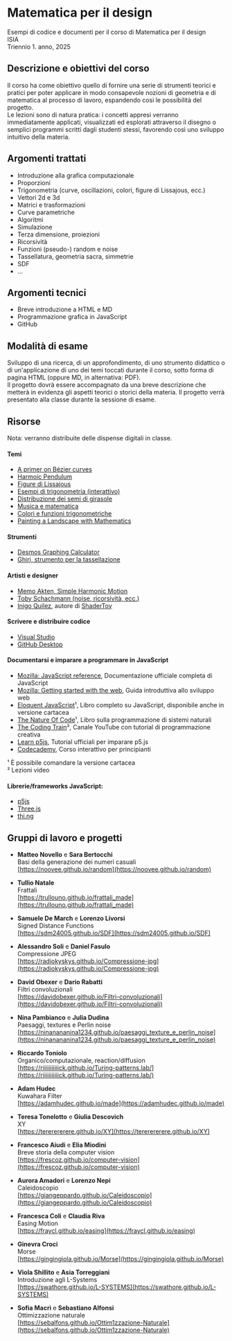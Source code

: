 # Matematica per il design

Esempi di codice e documenti per il corso di Matematica per il design  
ISIA  
Triennio 1. anno, 2025  

## Descrizione e obiettivi del corso
Il corso ha come obiettivo quello di fornire una serie di strumenti teorici e pratici per poter applicare in modo consapevole nozioni di geometria e di matematica al processo di lavoro, espandendo così le possibilità del progetto.  
Le lezioni sono di natura pratica: i concetti appresi verranno immediatamente applicati, visualizzati ed esplorati attraverso il disegno o semplici programmi scritti dagli studenti stessi, favorendo così uno sviluppo intuitivo della materia.

## Argomenti trattati
- Introduzione alla grafica computazionale
- Proporzioni
- Trigonometria (curve, oscillazioni, colori, figure di Lissajous, ecc.)
- Vettori 2d e 3d
- Matrici e trasformazioni
- Curve parametriche
- Algoritmi
- Simulazione
- Terza dimensione, proiezioni
- Ricorsività
- Funzioni (pseudo-) random e noise
- Tassellatura, geometria sacra, simmetrie
- SDF
- …

## Argomenti tecnici
- Breve introduzione a HTML e MD
- Programmazione grafica in JavaScript
- GitHub

## Modalità di esame
Sviluppo di una ricerca, di un approfondimento, di uno strumento didattico o di un'applicazione di uno dei temi toccati durante il corso, sotto forma di pagina HTML (oppure MD, in alternativa: PDF).  
Il progetto dovrà essere accompagnato da una breve descrizione che metterà in evidenza gli aspetti teorici o storici della materia.
Il progetto verrà presentato alla classe durante la sessione di esame.

## Risorse

Nota: verranno distribuite delle dispense digitali in classe.

#### Temi
- [A primer on Bézier curves](https://pomax.github.io/bezierinfo)
- [Harmoic Pendulum](https://www.youtube.com/watch?v=yVkdfJ9PkRQ)
- [Figure di Lissajous](https://en.wikipedia.org/wiki/Lissajous_curve)
- [Esempi di trigonometria (interattivo)](https://www.mathsisfun.com/algebra/trigonometry.html)
- [Distribuzione dei semi di girasole](https://demonstrations.wolfram.com/SunflowerSeedArrangements/)
- [Musica e matematica](https://imaginary.org/sites/default/files/20190911-lala-booklet-v0.4-web-text.pdf)
- [Colori e funzioni trigonometriche](https://iquilezles.org/articles/palettes/)
- [Painting a Landscape with Mathematics](https://www.youtube.com/watch?v=BFld4EBO2RE)

#### Strumenti
- [Desmos Graphing Calculator](https://www.desmos.com/calculator)
- [Ghiri, strumento per la tassellazione](https://girihdesigner.com)

#### Artisti e designer
- [Memo Akten, Simple Harmonic Motion](https://vimeo.com/23539090)
- [Toby Schachmann (noise, ricorsività, ecc.)](http://tobyschachman.com)
- [Inigo Quilez](https://iquilezles.org), autore di [ShaderToy](https://shadertoy.com)

#### Scrivere e distribuire codice
- [Visual Studio](https://code.visualstudio.com)
- [GitHub Desktop](https://desktop.github.com)

#### Documentarsi e imparare a programmare in JavaScript
- [Mozilla: JavaScript reference](https://developer.mozilla.org/en-US/docs/Web/JavaScript), Documentazione ufficiale completa di JavaScript
- [Mozilla: Getting started with the web](https://developer.mozilla.org/en-US/docs/Learn/Getting_started_with_the_web), Guida introduttiva allo sviluppo web
- [Eloquent JavaScript](https://eloquentjavascript.net)¹, Libro completo su JavaScript, disponibile anche in versione cartacea
- [The Nature Of Code](https://natureofcode.com/random/)¹, Libro sulla programmazione di sistemi naturali
- [The Coding Train](https://thecodingtrain.com)², Canale YouTube con tutorial di programmazione creativa
- [Learn p5js](https://p5js.org/tutorials/), Tutorial ufficiali per imparare p5.js
- [Codecademy](https://www.codecademy.com/learn/introduction-to-javascript), Corso interattivo per principianti

¹ È possibile comandare la versione cartacea  
² Lezioni video  

#### Librerie/frameworks JavaScript:
- [p5js](https://p5js.org)
- [Three.js](https://threejs.org)
- [thi.ng](https://thi.ng)

## Gruppi di lavoro e progetti

- **Matteo Novello** e **Sara Bertocchi**   
Basi della generazione dei numeri casuali  
[https://noovee.github.io/random](https://noovee.github.io/random)  

- **Tullio Natale**  
Frattali  
[https://trullouno.github.io/frattali_made](https://trullouno.github.io/frattali_made)

- **Samuele De March** e **Lorenzo Livorsi**  
Signed Distance Functions    
[https://sdm24005.github.io/SDF](https://sdm24005.github.io/SDF)

- **Alessandro Soli** e **Daniel Fasulo**  
Compressione JPEG  
[https://radiokyskys.github.io/Compressione-jpg](https://radiokyskys.github.io/Compressione-jpg)

- **David Obexer** e **Dario Rabatti**  
Filtri convoluzionali  
[https://davidobexer.github.io/Filtri-convoluzionali](https://davidobexer.github.io/Filtri-convoluzionali)

- **Nina Pambianco** e **Julia Dudina**  
Paesaggi, textures e Perlin noise  
[https://ninanananina1234.github.io/paesaggi_texture_e_perlin_noise](https://ninanananina1234.github.io/paesaggi_texture_e_perlin_noise)  

- **Riccardo Toniolo**  
Organico/computazionale, reaction/diffusion   
[https://riiiiiiiiiiick.github.io/Turing-patterns.lab/](https://riiiiiiiiiiick.github.io/Turing-patterns.lab/)

- **Adam Hudec**   
Kuwahara Filter  
[https://adamhudec.github.io/made](https://adamhudec.github.io/made)

- **Teresa Tonelotto** e **Giulia Descovich**  
XY  
[https://tererererere.github.io/XY](https://tererererere.github.io/XY)

- **Francesco Aiudi** e **Elia Miodini**  
Breve storia della computer vision  
[https://frescoz.github.io/computer-vision](https://frescoz.github.io/computer-vision)

- **Aurora Amadori** e **Lorenzo Nepi**  
Caleidoscopio  
[https://giangeppardo.github.io/Caleidoscopio](https://giangeppardo.github.io/Caleidoscopio)

- **Francesca Coli** e **Claudia Riva**  
Easing Motion  
[https://fraycl.github.io/easing](https://fraycl.github.io/easing)

- **Ginevra Croci**  
Morse  
[https://gingingiola.github.io/Morse](https://gingingiola.github.io/Morse)

- **Viola Shillito** e **Asia Torreggiani**  
Introduzione agli L-Systems  
[https://swathore.github.io/L-SYSTEMS](https://swathore.github.io/L-SYSTEMS)

- **Sofia Macrì** e **Sebastiano Alfonsi**  
Ottimizzazione naturale  
[https://sebalfons.github.io/Ottim1zzazione-Naturale](https://sebalfons.github.io/Ottim1zzazione-Naturale)


